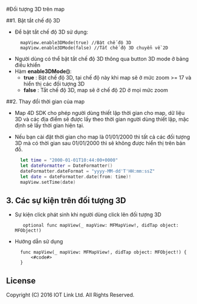 #Đối tượng 3D trên map

##1. Bật tắt chế độ 3D

  - Để bật tắt chế độ 3D sử dụng:
    ```switf
      mapView.enable3DMode(true) //Bật chế độ 3D
      mapView.enable3DMode(false) //Tắt chế độ 3D chuyển về 2D
    ```
  - Người dùng có thể bật tắt chế độ 3D thông qua button 3D mode ở bảng điều khiển
  - Hàm **enable3DMode()**:
     - **true** : Bật chế độ 3D, tại chế độ này khi map sẽ ở mức zoom >= 17 và hiển thị các đối tượng 3D
     - **false** : Tắt chế độ 3D, map sẽ ở chế độ 2D ở mọi mức zoom
  
##2. Thay đổi thời gian của map
 
 - Map 4D SDK cho phép người dùng thiết lập thời gian cho map, dữ liệu 3D và các địa điểm sẽ được lấy theo thời gian người dùng thiết lập, mặc định sẽ lấy thời gian hiện tại.
 
 - Nếu bạn cài đặt thời gian cho map là 01/01/2000 thì tất cả các đối tượng 3D mà có thời gian sau 01/01/2000 thì sẽ không được hiển thị trên bản đồ.
    ```swift
      let time = "2000-01-01T10:44:00+0000"
      let dateFormatter = DateFormatter()
      dateFormatter.dateFormat = "yyyy-MM-dd'T'HH:mm:ssZ"
      let date = dateFormatter.date(from: time)!
      mapView.setTime(date)
    ```
      
## 3. Các sự kiện trên đối tượng 3D

  - Sự kiện click phát sinh khi người dùng click lên đối tượng 3D 
    ```switf
       optional func mapView(_ mapView: MFMapView!, didTap object: MFObject!)
    ```
  - Hướng dẫn sử dụng
    ```switf
      func mapView(_ mapView: MFMapView!, didTap object: MFObject!) {
          <#code#>
      }
    ```


License
-------

Copyright (C) 2016 IOT Link Ltd. All Rights Reserved.